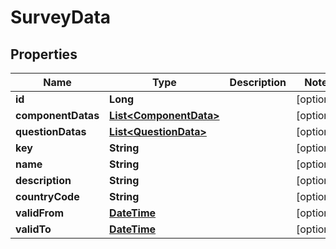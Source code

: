 
# SurveyData

## Properties
Name | Type | Description | Notes
------------ | ------------- | ------------- | -------------
**id** | **Long** |  |  [optional]
**componentDatas** | [**List&lt;ComponentData&gt;**](ComponentData.md) |  |  [optional]
**questionDatas** | [**List&lt;QuestionData&gt;**](QuestionData.md) |  |  [optional]
**key** | **String** |  |  [optional]
**name** | **String** |  |  [optional]
**description** | **String** |  |  [optional]
**countryCode** | **String** |  |  [optional]
**validFrom** | [**DateTime**](DateTime.md) |  |  [optional]
**validTo** | [**DateTime**](DateTime.md) |  |  [optional]



